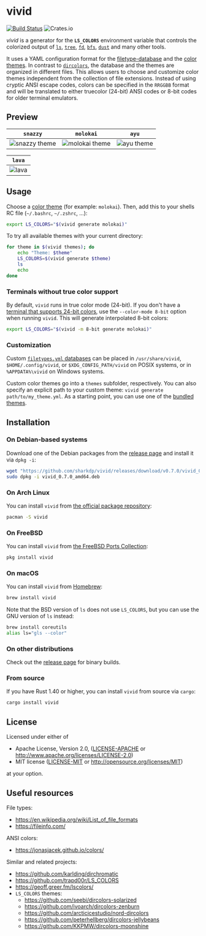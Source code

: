 # vivid

[![Build Status](https://travis-ci.org/sharkdp/vivid.svg?branch=master)](https://travis-ci.org/sharkdp/vivid)
![Crates.io](https://img.shields.io/crates/v/vivid)

*vivid* is a generator for the **`LS_COLORS`** environment variable that controls the colorized output of
[`ls`](https://www.gnu.org/software/coreutils/manual/html_node/ls-invocation.html#ls-invocation), [`tree`](http://mama.indstate.edu/users/ice/tree/),
[`fd`](https://github.com/sharkdp/fd), [`bfs`](https://github.com/tavianator/bfs), [`dust`](https://github.com/bootandy/dust) and many other tools.

It uses a YAML configuration format for the [filetype-database](config/filetypes.yml)
and the [color themes](themes/). In contrast to
[`dircolors`](https://www.gnu.org/software/coreutils/manual/html_node/dircolors-invocation.html#dircolors-invocation),
the database and the themes are organized in different files. This allows users to
choose and customize color themes independent from the collection of file extensions.
Instead of using cryptic ANSI escape codes, colors can be specified in the `RRGGBB`
format and will be translated to either truecolor (24-bit) ANSI codes or 8-bit codes
for older terminal emulators.

## Preview

| `snazzy` | `molokai` | `ayu` |
| --- | --- | --- |
| ![snazzy theme](https://i.imgur.com/ECdQqxb.png) | ![molokai theme](https://i.imgur.com/5OiAczQ.png) | ![ayu theme](https://i.imgur.com/LC4Cx8E.png) |

| `lava` |
| --- |
| ![lava](https://user-images.githubusercontent.com/702227/124368181-77caa700-dc56-11eb-8286-95283e9a2b04.png) |


## Usage

Choose a [color theme](themes/) (for example: `molokai`). Then, add this to your shells RC file
(`~/.bashrc`, `~/.zshrc`, …):

``` bash
export LS_COLORS="$(vivid generate molokai)"
```

To try all available themes with your current directory:

``` bash
for theme in $(vivid themes); do
    echo "Theme: $theme"
    LS_COLORS=$(vivid generate $theme)
    ls
    echo
done
```

### Terminals without true color support

By default, `vivid` runs in true color mode (24-bit). If you don't have a [terminal
that supports 24-bit colors](https://gist.github.com/XVilka/8346728), use the `--color-mode 8-bit`
option when running `vivid`. This will generate interpolated 8-bit colors:
``` bash
export LS_COLORS="$(vivid -m 8-bit generate molokai)"
```

### Customization

Custom [`filetypes.yml` databases](config/filetypes.yml) can be placed in `/usr/share/vivid`, `$HOME/.config/vivid`, or `$XDG_CONFIG_PATH/vivid` on POSIX systems,
or in `%APPDATA%\vivid` on Windows systems.

Custom color themes go into a `themes` subfolder, respectively.  You can also specify an explicit path to your custom theme: `vivid generate path/to/my_theme.yml`.
As a starting point, you can use one of the [bundled themes](themes/).


## Installation

### On Debian-based systems

Download one of the Debian packages from the [release page](https://github.com/sharkdp/vivid/releases)
and install it via `dpkg -i`:

``` bash
wget "https://github.com/sharkdp/vivid/releases/download/v0.7.0/vivid_0.7.0_amd64.deb"
sudo dpkg -i vivid_0.7.0_amd64.deb
```

### On Arch Linux

You can install `vivid` from [the official package repository](https://www.archlinux.org/packages/community/x86_64/vivid/):

``` bash
pacman -S vivid
```

### On FreeBSD

You can install `vivid` from [the FreeBSD Ports Collection](https://www.freshports.org/sysutils/vivid/):

``` bash
pkg install vivid
```

### On macOS

You can install `vivid` from [Homebrew](https://github.com/Homebrew/homebrew-core/blob/HEAD/Formula/vivid.rb):

``` bash
brew install vivid
```

Note that the BSD version of `ls` does not use `LS_COLORS`, but you can use the GNU version of `ls` instead:
```bash
brew install coreutils
alias ls="gls --color"
```

### On other distributions

Check out the [release page](https://github.com/sharkdp/vivid/releases) for binary builds.

### From source

If you have Rust 1.40 or higher, you can install `vivid` from source via `cargo`:
``` bash
cargo install vivid
```

## License

Licensed under either of

 * Apache License, Version 2.0, ([LICENSE-APACHE](LICENSE-APACHE) or http://www.apache.org/licenses/LICENSE-2.0)
 * MIT license ([LICENSE-MIT](LICENSE-MIT) or http://opensource.org/licenses/MIT)

at your option.

## Useful resources

File types:
- https://en.wikipedia.org/wiki/List_of_file_formats
- https://fileinfo.com/

ANSI colors:
- https://jonasjacek.github.io/colors/

Similar and related projects:

- https://github.com/karlding/dirchromatic
- https://github.com/trapd00r/LS_COLORS
- https://geoff.greer.fm/lscolors/
- `LS_COLORS` themes:
   - https://github.com/seebi/dircolors-solarized
   - https://github.com/ivoarch/dircolors-zenburn
   - https://github.com/arcticicestudio/nord-dircolors
   - https://github.com/peterhellberg/dircolors-jellybeans
   - https://github.com/KKPMW/dircolors-moonshine
